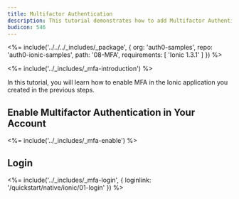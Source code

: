 ```yaml
---
title: Multifactor Authentication
description: This tutorial demonstrates how to add Multifactor Authentication to your Ionic app
budicon: 546
---
```


<%= include('../../../_includes/_package', {
  org: 'auth0-samples',
  repo: 'auth0-ionic-samples',
  path: '08-MFA',
  requirements: [
    'Ionic 1.3.1'
  ]
}) %>

<%= include('../_includes/_mfa-introduction') %>

In this tutorial, you will learn how to enable MFA in the Ionic application you created in the previous steps.

## Enable Multifactor Authentication in Your Account

<%= include('../_includes/_mfa-enable') %>

## Login

<%= include('../_includes/_mfa-login', { loginlink: '/quickstart/native/ionic/01-login' }) %>

